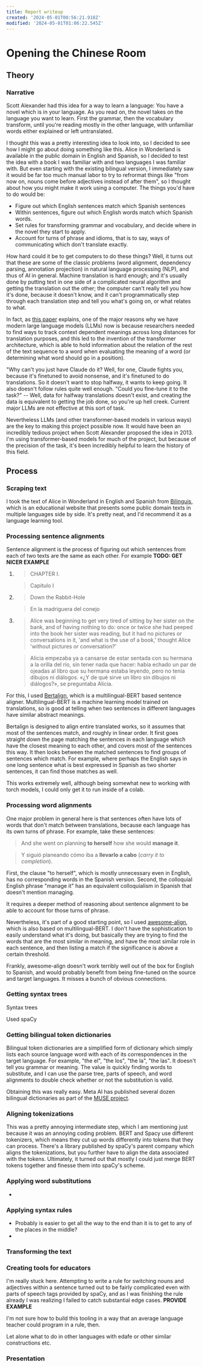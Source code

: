 ```yaml
---
title: Report writeup
created: '2024-05-01T00:56:21.918Z'
modified: '2024-05-01T01:06:22.545Z'
---
```


# Opening the Chinese Room

## Theory

### Narrative

Scott Alexander had this idea for a way to learn a language:
You have a novel which is in your language.
As you read on, the novel takes on the language you want to learn.
First the grammar, then the vocabulary transform, until you're reading mostly in the other language, with unfamiliar words either explained or left untranslated.

I thought this was a pretty interesting idea to look into, so I decided to see how I might go about doing something like this. Alice in Wonderland is available in the public domain in English and Spanish, so I decided to test the idea with a book I was familiar with and two languages I was familiar with. But even starting with the existing bilingual version, I immediately saw it would be far too much manual labor to try to refrormat things like "from now on, nouns come before adjectives instead of after them", so I thought about how you might make it work using a computer. The things you'd have to do would be:

- Figure out which English sentences match which Spanish sentences
- Within sentences, figure out which English words match which Spanish words.
- Set rules for transforming grammar and vocabulary, and decide where in the novel they start to apply.
- Account for turns of phrase and idioms, that is to say, ways of communicating which don't translate exactly.

How hard could it be to get computers to do these things? Well, it turns out that these are some of the classic problems (word alignment, dependency parsing, annotation projection) in natural language processing (NLP), and thus of AI in general. Machine translation is hard enough; and it's usually done by putting text in one side of a complicated neural algorithm and getting the translation out the other; the computer can't really tell you how it's done, because it doesn't know, and it can't programmatically step through each translation step and tell you what's going on, or what relates to what.

In fact, as [this paper](https://arxiv.org/pdf/2212.00138) explains, one of the major reasons why we have modern large language models (LLMs) now is because researchers needed to find ways to track context dependent meanings across long distances for translation purposes, and this led to the invention of the transformer architecture, which is able to hold information about the relation of the rest of the text sequence to a word when evaluating the meaning of a word (or determining what word should go in a position).

"Why can't you just have Claude do it? Well, for one, Claude fights you, because it's finetuned to avoid nonsense, and it's finetuned to do translations. So it doesn't want to stop halfway, it wants to keep going. It also doesn't follow rules quite well enough. "Could you fine-tune it to the task?" -- Well, data for halfway translations doesn't exist, and creating the data is equivalent to getting the job done, so you're up hell creek. Current major LLMs are not effective at this sort of task.

Nevertheless LLMs (and other transformer-based models in various ways) are the key to making this project possible now. It would have been an incredibly tedious project when Scott Alexander proposed the idea in 2013. I'm using transformer-based models for much of the project, but because of the precision of the task, it's been incredibly helpful to learn the history of this field.

## Process

### Scraping text
I took the text of Alice in Wonderland in English and Spanish from [Bilinguis](http://bilinguis.com/), which is an educational website that presents some public domain texts in multiple languages side by side. It's pretty neat, and I'd recommend it as a language learning tool.

### Processing sentence alignments
Sentence alignment is the process of figuring out which sentences from each of two texts are the same as each other. For example **TODO: GET NICER EXAMPLE**

1.   > CHAPTER I.

     > Capítulo I


2.   > Down the Rabbit-Hole

     > En la madriguera del conejo

3.   > Alice was beginning to get very tired of sitting by her sister on the bank, and of having nothing to do: once or twice she had peeped into the book her sister was reading, but it had no pictures or conversations in it, 'and what is the use of a book,' thought Alice 'without pictures or conversation?'

     > Alicia empezaba ya a cansarse de estar sentada con su hermana a la orilla del río, sin tener nada que hacer: había echado un par de ojeadas al libro que su hermana estaba leyendo, pero no tenía dibujos ni diálogos. «¿Y de qué sirve un libro sin dibujos ni diálogos?», se preguntaba Alicia.

For this, I used [Bertalign](https://github.com/bfsujason/bertalign), which is a multilingual-BERT based sentence aligner. Multilingual-BERT is a machine learning model trained on translations, so is good at telling when two sentences in different languages have similar abstract meanings.

Bertalign is designed to align entire translated works, so it assumes that most of the sentences match, and roughly in linear order. It first goes straight down the page matching the sentences in each language which have the closest meaning to each other, and covers most of the sentences this way. It then looks between the matched sentences to find groups of sentences which match. For example, where perhaps the English says in one long sentence what is best expressed in Spanish as two shorter sentences, it can find those matches as well.

This works extremely well, although being somewhat new to working with torch models, I could only get it to run inside of a colab.

### Processing word alignments
One major problem in general here is that sentences often have lots of words that don't match between translations, because each language has its own turns of phrase. For example, take these sentences:

> And she went on planning **to herself** how she would **manage it**.

> Y siguió planeando cómo iba a **llevarlo a cabo** (*carry it to completion*).

First, the clause "to herself", which is mostly unnecessary even in English, has no corresponding words in the Spanish version. Second, the colloquial English phrase "manage it" has an equivalent colloquialism in Spanish that doesn't mention managing.

It requires a deeper method of reasoning about sentence alignment to be able to account for those turns of phrase.

Nevertheless, it's part of a good starting point, so I used [awesome-align](https://github.com/neulab/awesome-align), which is also based on multilingual-BERT. I don't have the sophistication to easily understand what it's doing, but basically they are trying to find the words that are the most similar in meaning, and have the most similar role in each sentence, and then listing a match if the significance is above a certain threshold.

Frankly, awesome-align doesn't work terribly well out of the box for English to Spanish, and would probably benefit from being fine-tuned on the source and target languages. It misses a bunch of obvious connections.

### Getting syntax trees
Syntax trees

Used spaCy

### Getting bilingual token dictionaries
Bilingual token dictionaries are a simplified form of dictionary which simply lists each source language word with each of its correspondences in the target language. For example, "the el", "the los", "the la", "the las". It doesn't tell you grammar or meaning. The value is quickly finding words to substitute, and I can use the parse tree, parts of speech, and word alignments to double check whether or not the substitution is valid.

Obtaining this was really easy. Meta AI has published several dozen bilingual dictionaries as part of the [MUSE project](https://github.com/facebookresearch/MUSE).

### Aligning tokenizations
This was a pretty annoying intermediate step, which I am mentioning just because it was an annoying coding problem. BERT and Spacy use different tokenizers, which means they cut up words differently into tokens that they can process. There's a library published by spaCy's parent company which aligns the tokenizations, but you further have to align the data associated with the tokens. Ultimately, it turned out that mostly I could just merge BERT tokens together and finesse them into spaCy's scheme.

### Applying word substitutions
*

### Applying syntax rules
* Probably is easier to get all the way to the end than it is to get to any of the places in the middle?
*

### Transforming the text

### Creating tools for educators
I'm really stuck here.
Attempting to write a rule for switching nouns and adjectives within a sentence turned out to be fairly complicated even with parts of speech tags provided by spaCy, and as I was finishing the rule already I was realizing I failed to catch substantial edge cases. **PROVIDE EXAMPLE**

I'm not sure how to build this tooling in a way that an average language teacher could program in a rule, then.

Let alone what to do in other languages with edafe or other similar constructions etc.

### Presentation
